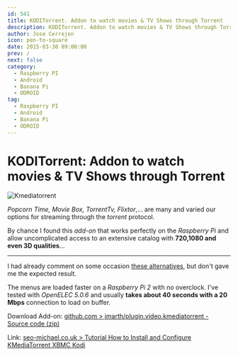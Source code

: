 ```yaml
---
id: 541
title: KODITorrent. Addon to watch movies & TV Shows through Torrent
description: KODITorrent. Addon to watch movies & TV Shows through Torrent
author: Jose Cerrejon
icon: pen-to-square
date: 2015-03-30 09:00:00
prev: /
next: false
category:
  - Raspberry PI
  - Android
  - Banana Pi
  - ODROID
tag:
  - Raspberry PI
  - Android
  - Banana Pi
  - ODROID
---
```


# KODITorrent: Addon to watch movies & TV Shows through Torrent

![Kmediatorrent](/images/2015/03/Kmediatorrent.png)

*Popcorn Time, Movie Box, TorrentTv, Flixtor*,... are many and varied our options for streaming through the *torrent* protocol.

By chance I found this *add-on* that works perfectly on the *Raspberry Pi* and allow uncomplicated access to an extensive catalog with **720,1080 and even 3D qualities**...

- - -
I had already comment on some occasion [these alternatives](/post.php?id=474), but don't gave me the expected result.

The menus are loaded faster on a *Raspberry Pi 2* with no overclock. I've tested with *OpenELEC 5.0.6* and usually **takes about 40 seconds with a 20 Mbps** connection to load on buffer.

Download Add-on: [github.com > jmarth/plugin.video.kmediatorrent - Source code (zip)](https://github.com/jmarth/plugin.video.kmediatorrent/releases)

Link: [seo-michael.co.uk > Tutorial How to Install and Configure KMediaTorrent XBMC Kodi](https://seo-michael.co.uk/how-to-install-kmediatorrent-for-xbmc-kodi/)